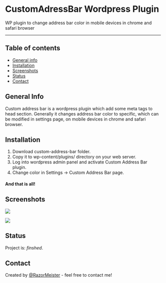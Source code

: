 # CustomAdressBar Wordpress Plugin
 WP plugin to change address bar color in mobile devices in chrome and safari browser

------------

## Table of contents
* [General info](#general-info)
* [Installation](#installation)
* [Screenshots](#screenshots)
* [Status](#status)
* [Contact](#contact)

## General Info
Custom address bar is a wordpress plugin which add some meta tags to head section. Generally it changes address bar color to specific, which can be modified in settings page, on mobile devices in chrome and safari browser.

## Installation
1. Download custom-address-bar folder.
2. Copy it to wp-content/plugins/ directory on your web server.
3. Log into wordpress admin panel and activate Custom Address Bar plugin.
4. Change color in Settings -> Custom Address Bar page.
#### And that is all!

## Screenshots
![](https://imgur.com/T2cG16E.png)

![](https://imgur.com/jzTFEGw.png)

## Status
Project is: _finshed_.

## Contact
Created by [@RazorMeister](http://razormeister.pl/) - feel free to contact me!